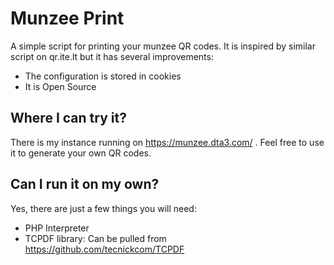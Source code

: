 Munzee Print
============

A simple script for printing your munzee QR codes. It is inspired by
similar script on qr.ite.lt but it has several improvements:

 * The configuration is stored in cookies
 * It is Open Source

Where I can try it?
-------------------
There is my instance running on https://munzee.dta3.com/ . Feel
free to use it to generate your own QR codes.


Can I run it on my own?
-----------------------
Yes, there are just a few things you will need:

 * PHP Interpreter
 * TCPDF library: Can be pulled from https://github.com/tecnickcom/TCPDF

